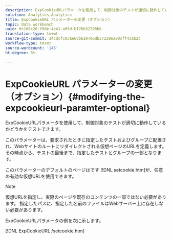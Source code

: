 ```yaml
---
description: ExpCookieURLパラメータを使用して、制御対象のテストが適切に動作しているかどうかをテストできます。
solution: Analytics,Analytics
title: ExpCookieURL パラメーターの変更（オプション）
topic: Data workbench
uuid: 0c160c26-f9de-4e41-a05d-bf7bb32395bb
translation-type: tm+mt
source-git-commit: 34cdcfc83ae6bb620706db37228e200cff43ab2c
workflow-type: tm+mt
source-wordcount: '146'
ht-degree: 6%

---
```



# ExpCookieURL パラメーターの変更（オプション）{#modifying-the-expcookieurl-paramter-optional}

ExpCookieURLパラメータを使用して、制御対象のテストが適切に動作しているかどうかをテストできます。

このパラメーターは、要求されたときに指定したテストおよびグループに配置され、Webサイトのルートにリダイレクトされる仮想ページのURLを定義します。 その時点から、テストの最後まで、指定したテストとグループの一部となります。

このパラメーターのデフォルトのページはです [!DNL setcookie.htm]が、任意の有効な仮想URLを使用できます。

>[!NOTE]
>
>仮想URLを指定し、実際のページや既存のコンテンツの一部ではない必要があります。 指定したパスに、指定した名前のファイルはWebサーバー上に存在しない必要があります。

ExpCookieURLパラメータの例を次に示します。

[!DNL ExpCookieURL /setcookie.htm]
